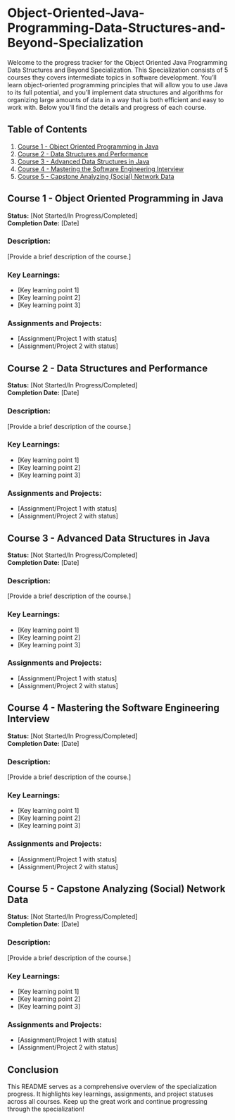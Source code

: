# Object-Oriented-Java-Programming-Data-Structures-and-Beyond-Specialization
Welcome to the progress tracker for the Object Oriented Java Programming Data Structures and Beyond Specialization.  This Specialization consists of 5 courses they covers intermediate topics in software development. You’ll learn object-oriented programming principles that will allow you to use Java to its full potential, and you’ll implement data structures and algorithms for organizing large amounts of data in a way that is both efficient and easy to work with. Below you'll find the details and progress of each course.

## Table of Contents
1. [Course 1 - Object Oriented Programming in Java](#course-1---object-oriented-programming-in-java)
2. [Course 2 - Data Structures and Performance](#course-2---data-structures-and-performance)
3. [Course 3 - Advanced Data Structures in Java](#course-3---advanced-data-structures-in-java)
4. [Course 4 - Mastering the Software Engineering Interview](#course-4---mastering-the-software-engineering-interview)
5. [Course 5 - Capstone Analyzing (Social) Network Data](#course-5---capstone-analyzing-social-network-data)

## Course 1 - Object Oriented Programming in Java
**Status:** [Not Started/In Progress/Completed]  
**Completion Date:** [Date]  

### Description:
[Provide a brief description of the course.]

### Key Learnings:
- [Key learning point 1]
- [Key learning point 2]
- [Key learning point 3]

### Assignments and Projects:
- [Assignment/Project 1 with status]
- [Assignment/Project 2 with status]

## Course 2 - Data Structures and Performance
**Status:** [Not Started/In Progress/Completed]  
**Completion Date:** [Date]  

### Description:
[Provide a brief description of the course.]

### Key Learnings:
- [Key learning point 1]
- [Key learning point 2]
- [Key learning point 3]

### Assignments and Projects:
- [Assignment/Project 1 with status]
- [Assignment/Project 2 with status]

## Course 3 - Advanced Data Structures in Java
**Status:** [Not Started/In Progress/Completed]  
**Completion Date:** [Date]  

### Description:
[Provide a brief description of the course.]

### Key Learnings:
- [Key learning point 1]
- [Key learning point 2]
- [Key learning point 3]

### Assignments and Projects:
- [Assignment/Project 1 with status]
- [Assignment/Project 2 with status]

## Course 4 - Mastering the Software Engineering Interview
**Status:** [Not Started/In Progress/Completed]  
**Completion Date:** [Date]  

### Description:
[Provide a brief description of the course.]

### Key Learnings:
- [Key learning point 1]
- [Key learning point 2]
- [Key learning point 3]

### Assignments and Projects:
- [Assignment/Project 1 with status]
- [Assignment/Project 2 with status]

## Course 5 - Capstone Analyzing (Social) Network Data
**Status:** [Not Started/In Progress/Completed]  
**Completion Date:** [Date]  

### Description:
[Provide a brief description of the course.]

### Key Learnings:
- [Key learning point 1]
- [Key learning point 2]
- [Key learning point 3]

### Assignments and Projects:
- [Assignment/Project 1 with status]
- [Assignment/Project 2 with status]

## Conclusion

This README serves as a comprehensive overview of the specialization progress. It highlights key learnings, assignments, and project statuses across all courses. Keep up the great work and continue progressing through the specialization!
